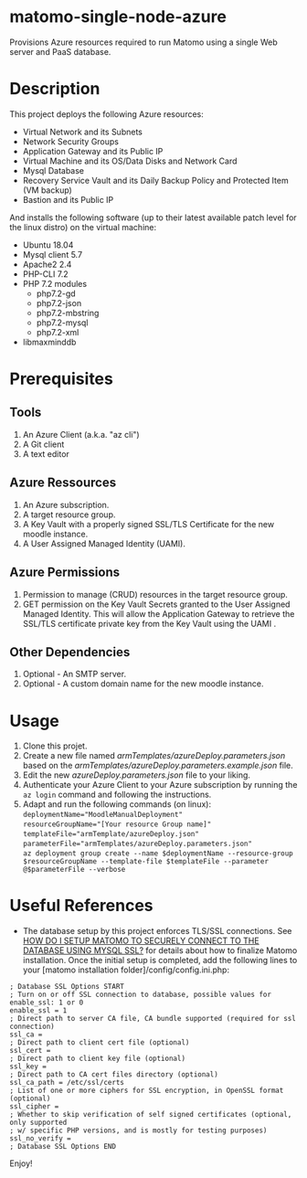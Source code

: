 # matomo-single-node-azure
Provisions Azure resources required to run Matomo using a single Web server and PaaS database.

# Description
This project deploys the following Azure resources:
- Virtual Network and its Subnets
- Network Security Groups
- Application Gateway and its Public IP
- Virtual Machine and its OS/Data Disks and Network Card
- Mysql Database
- Recovery Service Vault and its Daily Backup Policy and Protected Item (VM backup)
- Bastion and its Public IP

And installs the following software (up to their latest available patch level for the linux distro) on the virtual machine:
- Ubuntu 18.04
- Mysql client 5.7
- Apache2 2.4
- PHP-CLI 7.2
- PHP 7.2 modules
  - php7.2-gd
  - php7.2-json
  - php7.2-mbstring
  - php7.2-mysql
  - php7.2-xml
- libmaxminddb

# Prerequisites
## Tools
1. An Azure Client (a.k.a. "az cli")
1. A Git client
1. A text editor

## Azure Ressources
1. An Azure subscription.
1. A target resource group.
1. A Key Vault with a properly signed SSL/TLS Certificate for the new moodle instance.
1. A User Assigned Managed Identity (UAMI).

## Azure Permissions
1. Permission to manage (CRUD) resources in the target resource group.
1. GET permission on the Key Vault Secrets granted to the User Assigned Managed Identity. This will allow the Application Gateway to retrieve the SSL/TLS certificate private key from the Key Vault using the UAMI .

## Other Dependencies
1. Optional - An SMTP server.
1. Optional - A custom domain name for the new moodle instance.

# Usage
1. Clone this projet.
1. Create a new file named *armTemplates/azureDeploy.parameters.json* based on the *armTemplates/azureDeploy.parameters.example.json* file.
1. Edit the new _azureDeploy.parameters.json_ file to your liking.
1. Authenticate your Azure Client to your Azure subscription by running the `az login` command and following the instructions.
1. Adapt and run the following commands (on linux):\
`deploymentName="MoodleManualDeployment"`\
`resourceGroupName="[Your resource Group name]"`\
`templateFile="armTemplate/azureDeploy.json"`\
`parameterFile="armTemplates/azureDeploy.parameters.json"`\
`az deployment group create --name $deploymentName --resource-group $resourceGroupName --template-file $templateFile --parameter @$parameterFile --verbose`

# Useful References
- The database setup by this project enforces TLS/SSL connections. See [HOW DO I SETUP MATOMO TO SECURELY CONNECT TO THE DATABASE USING MYSQL SSL?](https://matomo.org/faq/how-to-install/faq_26273/) for details about how to finalize Matomo installation. Once the initial setup is completed, add the following lines to your [matomo installation folder]/config/config.ini.php:
```
; Database SSL Options START
; Turn on or off SSL connection to database, possible values for enable_ssl: 1 or 0
enable_ssl = 1
; Direct path to server CA file, CA bundle supported (required for ssl connection)
ssl_ca =
; Direct path to client cert file (optional)
ssl_cert =
; Direct path to client key file (optional)
ssl_key =
; Direct path to CA cert files directory (optional)
ssl_ca_path = /etc/ssl/certs
; List of one or more ciphers for SSL encryption, in OpenSSL format (optional)
ssl_cipher =
; Whether to skip verification of self signed certificates (optional, only supported
; w/ specific PHP versions, and is mostly for testing purposes)
ssl_no_verify =
; Database SSL Options END
```

Enjoy!